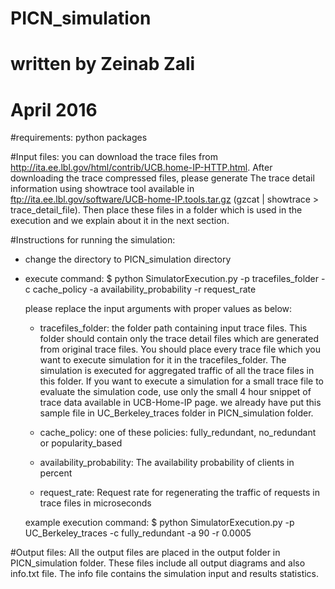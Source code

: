 # PICN_simulation
# written by Zeinab Zali 
# April 2016

#requirements:
python packages

#Input files:
you can download the trace files from http://ita.ee.lbl.gov/html/contrib/UCB.home-IP-HTTP.html. After downloading the trace compressed files, please generate The trace detail information using showtrace tool available in                         ftp://ita.ee.lbl.gov/software/UCB-home-IP.tools.tar.gz (gzcat <tracefile> | showtrace > trace_detail_file). Then place these files in a folder which is used in the execution and we explain about it in the next section.

#Instructions for running the simulation:
- change the directory to PICN_simulation directory
- execute command:
  $ python SimulatorExecution.py -p tracefiles_folder -c cache_policy -a availability_probability -r request_rate
  
  please replace the input arguments with proper values as below:
  
  + tracefiles_folder: the folder path containing input trace files. This folder should contain only the trace detail files                          which are generated from original trace files. You should place every trace file which you want to                            execute simulation for it in the tracefiles_folder. The simulation is executed for aggregated traffic                        of all the trace files in this folder. If you want to execute a simulation for a small trace file to                          evaluate the simulation code, use only the small 4 hour snippet of trace data available in UCB-Home-IP                        page. we already have put this sample file in UC_Berkeley_traces folder in PICN_simulation folder.
  
  + cache_policy: one of these policies: fully_redundant, no_redundant or popularity_based
  
  + availability_probability: The availability probability of clients in percent
  + request_rate: Request rate for regenerating the traffic of requests in trace files in microseconds
  
  example execution command: 
  $ python SimulatorExecution.py -p UC_Berkeley_traces -c fully_redundant -a 90 -r 0.0005
  
#Output files:
All the output files are placed in the output folder in PICN_simulation folder. These files include all output diagrams and also info.txt file. The info file contains the simulation input and results statistics.
  
  
  


